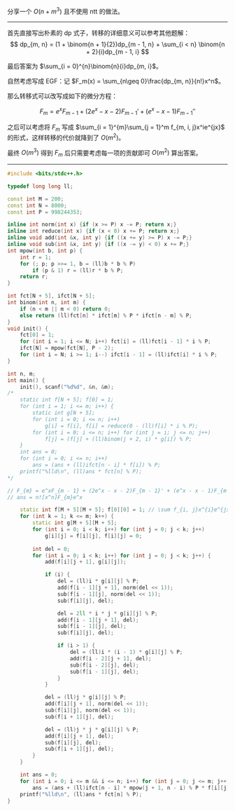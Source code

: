 分享一个 $O(n + m^3)$ 且不使用 ntt 的做法。

---

首先直接写出朴素的 dp 式子，转移的详细意义可以参考其他题解：
$$
dp_{m, n} = (1 + \binom{n + 1}{2})dp_{m - 1, n} + \sum_{i < n} \binom{n + 2}{i}dp_{m - 1, i}
$$

最后答案为 $\sum_{i = 0}^{n}\binom{n}{i}dp_{m, i}$。

自然考虑写成 EGF：记 $F_m(x) = \sum_{n\geq 0}\frac{dp_{m, n}}{n!}x^n$。

那么转移式可以改写成如下的微分方程：

$$
F_m = e^xF_{m - 1} + (2e^x - x - 2)F_{m - 1}' + (e^x - x - 1)F_{m - 1}''
$$

之后可以考虑将 $F_m$ 写成 $\sum_{i = 1}^{m}\sum_{j = 1}^m f_{m, i, j}x^ie^{jx}$ 的形式，这样转移的代价就降到了 $O(m^2)$。

最终 $O(m^3)$ 得到 $F_m$ 后只需要考虑每一项的贡献即可 $O(m^2)$ 算出答案。

---

```cpp
#include <bits/stdc++.h>

typedef long long ll;

const int M = 200;
const int N = 8000;
const int P = 998244353;

inline int norm(int x) {if (x >= P) x -= P; return x;}
inline int reduce(int x) {if (x < 0) x += P; return x;}
inline void add(int &x, int y) {if ((x += y) >= P) x -= P;}
inline void sub(int &x, int y) {if ((x -= y) < 0) x += P;}
int mpow(int b, int p) {
	int r = 1;
	for (; p; p >>= 1, b = (ll)b * b % P)
		if (p & 1) r = (ll)r * b % P;
	return r;
}

int fct[N + 5], ifct[N + 5];
int binom(int n, int m) {
	if (n < m || m < 0) return 0;
	else return (ll)fct[n] * ifct[m] % P * ifct[n - m] % P;
}
void init() {
	fct[0] = 1;
	for (int i = 1; i <= N; i++) fct[i] = (ll)fct[i - 1] * i % P;
	ifct[N] = mpow(fct[N], P - 2);
	for (int i = N; i >= 1; i--) ifct[i - 1] = (ll)ifct[i] * i % P;
}

int n, m;
int main() {
	init(), scanf("%d%d", &n, &m);
/*
	static int f[N + 5]; f[0] = 1;
	for (int i = 1; i <= m; i++) {
		static int g[N + 5];
		for (int i = 0; i <= n; i++)
			g[i] = f[i], f[i] = reduce(0 - (ll)f[i] * i % P);
		for (int i = 0; i <= n; i++) for (int j = i; j <= n; j++)
			f[j] = (f[j] + (ll)binom(j + 2, i) * g[i]) % P;
	}
	int ans = 0;
	for (int i = 0; i <= n; i++)
		ans = (ans + (ll)ifct[n - i] * f[i]) % P;
	printf("%lld\n", (ll)ans * fct[n] % P);
*/

// F_{m} = e^xF_{m - 1} + (2e^x - x - 2)F_{m - 1}' + (e^x - x - 1)F_{m - 1}''
// ans = n![x^n]F_{m}e^x

	static int f[M + 5][M + 5]; f[0][0] = 1; // \sum f_{i, j}x^{i}e^{jx}
	for (int k = 1; k <= m; k++) {
		static int g[M + 5][M + 5];
		for (int i = 0; i < k; i++) for (int j = 0; j < k; j++)
			g[i][j] = f[i][j], f[i][j] = 0;
		
		int del = 0;
		for (int i = 0; i < k; i++) for (int j = 0; j < k; j++) {
			add(f[i][j + 1], g[i][j]);

			if (i) {
				del = (ll)i * g[i][j] % P;
				add(f[i - 1][j + 1], norm(del << 1));
				sub(f[i - 1][j], norm(del << 1));
				sub(f[i][j], del);

				del = 2ll * i * j * g[i][j] % P;
				add(f[i - 1][j + 1], del);
				sub(f[i - 1][j], del);
				sub(f[i][j], del);

				if (i > 1) {
					del = (ll)i * (i - 1) * g[i][j] % P;
					add(f[i - 2][j + 1], del);
					sub(f[i - 2][j], del);
					sub(f[i - 1][j], del);
				}
			}

			del = (ll)j * g[i][j] % P;
			add(f[i][j + 1], norm(del << 1));
			sub(f[i][j], norm(del << 1));
			sub(f[i + 1][j], del);

			del = (ll)j * j * g[i][j] % P;
			add(f[i][j + 1], del);
			sub(f[i][j], del);
			sub(f[i + 1][j], del);
		}
	}

	int ans = 0;
	for (int i = 0; i <= m && i <= n; i++) for (int j = 0; j <= m; j++)
		ans = (ans + (ll)ifct[n - i] * mpow(j + 1, n - i) % P * f[i][j]) % P;
	printf("%lld\n", (ll)ans * fct[n] % P);
}
```